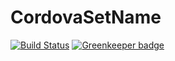 # CordovaSetName

[![Build Status](https://travis-ci.org/gligoran/cordova-set-version.svg?branch=master)](https://travis-ci.org/gligoran/cordova-set-version)
[![Greenkeeper badge](https://badges.greenkeeper.io/gligoran/cordova-set-version.svg)](https://greenkeeper.io/)